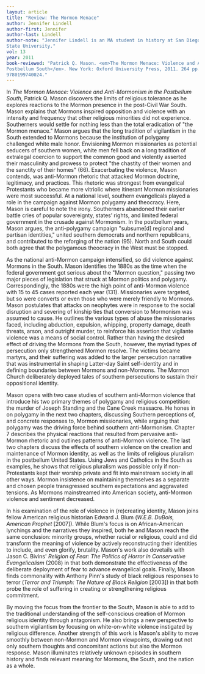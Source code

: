 ```yaml
---
layout: article
title: "Review: The Mormon Menace"
author: Jennifer Lindell
author-first: Jennifer
author-last: Lindell
author-note: "Jennifer Lindell is an MA student in history at San Diego
State University."
vol: 13
year: 2011
book-reviewed: "Patrick Q. Mason. <em>The Mormon Menace: Violence and Anti-Mormonism in the
Postbellum South</em>. New York: Oxford University Press, 2011. 264 pp. ISBN
9780199740024."
---
```


In *The Mormon Menace: Violence and Anti-Mormonism in the Postbellum
South*, Patrick Q. Mason discovers the limits of religious tolerance as
he explores reactions to the Mormon presence in the post-Civil War
South. Mason explains that Mormons inspired opposition and violence with
an intensity and frequency that other religious minorities did not
experience. Southerners would settle for nothing less than the total
eradication of "the Mormon menace." Mason argues that the long tradition
of vigilantism in the South extended to Mormons because the institution
of polygamy challenged white male honor. Envisioning Mormon missionaries
as potential seducers of southern women, white men fell back on a long
tradition of extralegal coercion to support the common good and
violently asserted their masculinity and prowess to protect "the
chastity of their women and the sanctity of their homes" (66).
Exacerbating the violence, Mason contends, was anti-Mormon rhetoric that
attacked Mormon doctrine, legitimacy, and practices. This rhetoric was
strongest from evangelical Protestants who became more vitriolic where
itinerant Mormon missionaries were most successful. At a national level,
southern evangelicals played a role in the campaign against Mormon
polygamy and theocracy. Here, Mason is careful to note the irony.
Southerners abandoned their earlier battle cries of popular sovereignty,
states’ rights, and limited federal government in the crusade against
Mormonism. In the postbellum years, Mason argues, the anti-polygamy
campaign "subsume\[d\] regional and partisan identities," united southern
democrats and northern republicans, and contributed to the reforging of
the nation (95). North and South could both agree that the polygamous
theocracy in the West must be stopped.

As the national anti-Mormon campaign intensified, so did violence
against Mormons in the South. Mason identifies the 1880s as the time
when the federal government got serious about the "Mormon question,"
passing two major pieces of legislation that struck at Mormon politics
and polygamy. Correspondingly, the 1880s were the high point of
anti-Mormon violence with 15 to 45 cases reported each year (131).
Missionaries were targeted, but so were converts or even those who were
merely friendly to Mormons. Mason postulates that attacks on neophytes
were in response to the social disruption and severing of kinship ties
that conversion to Mormonism was assumed to cause. He outlines the
various types of abuse the missionaries faced, including abduction,
expulsion, whipping, property damage, death threats, arson, and outright
murder, to reinforce his assertion that vigilante violence was a means
of social control. Rather than having the desired effect of driving the
Mormons from the South, however, the myriad types of persecution only
strengthened Mormon resolve. The victims became martyrs, and their
suffering was added to the larger persecution narrative that was
instrumental in shaping Latter-day Saint self-identity and in defining
boundaries between Mormons and non-Mormons. The Mormon Church
deliberately deployed tales of southern persecutions to sustain their
oppositional identity.

Mason opens with two case studies of southern anti-Mormon violence that
introduce his two primary themes of polygamy and religious competition:
the murder of Joseph Standing and the Cane Creek massacre. He hones in
on polygamy in the next two chapters, discussing Southern perceptions
of, and concrete responses to, Mormon missionaries, while arguing that
polygamy was the driving force behind southern anti-Mormonism. Chapter 7
describes the physical reactions that resulted from pervasive
anti-Mormon rhetoric and outlines patterns of anti-Mormon violence. The
last two chapters discuss the effects of southern violence on the
creation and maintenance of Mormon identity, as well as the limits of
religious pluralism in the postbellum United States. Using Jews and
Catholics in the South as examples, he shows that religious pluralism
was possible only if non-Protestants kept their worship private and fit
into mainstream society in all other ways. Mormon insistence on
maintaining themselves as a separate and chosen people transgressed
southern expectations and aggravated tensions. As Mormons mainstreamed
into American society, anti-Mormon violence and sentiment decreased.

In his examination of the role of violence in (re)creating identity,
Mason joins fellow American religious historian Edward J. Blum (*W.E.B.
DuBois, American Prophet* \[2007\]). While Blum's focus is on
African-American lynchings and the narratives they inspired, both he and
Mason reach the same conclusion: minority groups, whether racial or
religious, could and did transform the meaning of violence by actively
reconstructing their identities to include, and even glorify, brutality.
Mason's work also dovetails with Jason C. Bivins' *Religion of Fear: The
Politics of Horror in Conservative Evangelicalism* (2008) in that both
demonstrate the effectiveness of the deliberate deployment of fear to
advance evangelical goals. Finally, Mason finds commonality with Anthony
Pinn's study of black religious responses to terror (*Terror and
Triumph: The Nature of Black Religion* \[2003\]) in that both probe the
role of suffering in creating or strengthening religious commitment.

By moving the focus from the frontier to the South, Mason is able to add
to the traditional understanding of the self-conscious creation of
Mormon religious identity through antagonism. He also brings a new
perspective to southern vigilantism by focusing on white-on-white
violence instigated by religious difference. Another strength of this
work is Mason's ability to move smoothly between non-Mormon and Mormon
viewpoints, drawing out not only southern thoughts and concomitant
actions but also the Mormon response. Mason illuminates relatively
unknown episodes in southern history and finds relevant meaning for
Mormons, the South, and the nation as a whole.
